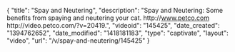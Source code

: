 {
    "title": "Spay and Neutering",
    "description": "Spay and Neutering: Some benefits from spaying and neutering your cat. http:\/\/www.petco.com http:\/\/video.petco.com\/?v=20419.",
    "videoid": "145425",
    "date_created": "1394762652",
    "date_modified": "1418181183",
    "type": "captivate",
    "layout": "video",
    "url": "\/v\/spay-and-neutering\/145425"
}